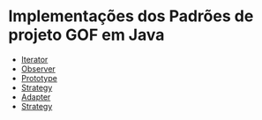 # Implementações dos Padrões de projeto GOF em Java
<ul>
  <li><a href="https://github.com/menezeslarissa/design-patterns/tree/master/iterator-design-pattern">Iterator</a></li>
  <li><a href="<a href="https://github.com/menezeslarissa/design-patterns/tree/master/observer-pattern">Observer</a></li>
  <li><a href="<a href="https://github.com/menezeslarissa/design-patterns/tree/master/prototype-design-pattern">Prototype</a></li>
  <li><a href="<a href="https://github.com/menezeslarissa/design-patterns/tree/master/strategy-design-pattern">Strategy</a></li>  
  <li><a href="<a href="https://github.com/menezeslarissa/design-patterns/tree/master/adapter-design-patterns">Adapter</a></li>
    <li><a href="<a href="https://github.com/menezeslarissa/design-patterns/tree/master/strategy-design-pattern">Strategy</a></li>
 </ul>
